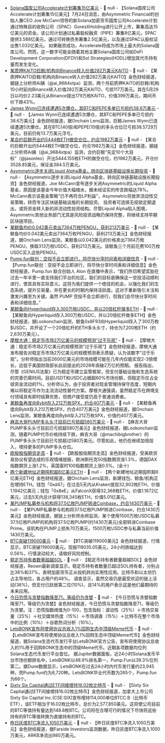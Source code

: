 - [Solana国库公司Accelerate计划筹集15亿美元]() - 📰 null - 【Solana国库公司Accelerate计划筹集15亿美元】7月24日消息，由Asymmetric Financial的创始人兼CEO Joe McCann领导的新Solana加密货币国库公司Accelerate计划通过特殊目的收购公司（SPAC）GoresXHolding进行公开上市，筹集高达15亿美元的资金。该公司计划通过私募股权融资（PIPE）筹集8亿美元，SPAC提供3.588亿美元，通过可转换债务筹集2.5亿美元，以及通过SPAC认股权证出售1.032亿美元。 
如果融资成功，Accelerate将成为市场上最大的Solana国库公司。然而，这一数字可能会随着其他主要Solana国库公司如DeFi Development Corporation(DFDV)和Sol Strategies(HODL)增加其代币持有量而发生变化。
- [某质押KAITO巨鲸/机构向Binance转入价值282万美元KAITO]() - 📰 null - 【某质押KAITO巨鲸/机构向Binance转入价值282万美元KAITO】金色财经报道，据链上分析师Ai姨（@ai_9684xtpa）监测，两个月前质押KAITO的巨鲸/机构10小时前向Binance转入价值282万美元KAITO，亏损117万美元。其在5月29日以均价2.23美元从Binance提出179万枚KAITO，价值399万美元，期间币价下跌43%。
- [James Wynn已连续遭遇5次爆仓，其BTC和PEPE多单已亏损约38.6万美元](https://x.com/OnchainLens/status/1948190987068797011) - 📰 null - 【James Wynn已连续遭遇5次爆仓，其BTC和PEPE多单已亏损约38.6万美元】金色财经报道，据Onchain Lens监测，巨鲸James Wynn已连续遭遇5次爆仓。其在BTC(40倍)和PEPE(10倍)的多头仓位已亏损38.5729万美元，目前仍有13.7万美元浮亏。
- [某合约巨鲸开出约5444枚ETH做空仓位，约合1982万美元](https://x.com/ai_9684xtpa/status/1948188708718715145) - 📰 null - 【某合约巨鲸开出约5444枚ETH做空仓位，约合1982万美元】金色财经报道，据链上分析师Ai姨（@ai_9684xtpa）监测，合约巨鲸“先定10个大目标”（@jasonleo）开出5444.155枚ETH的做空仓位，约1982万美元，开仓价3528.85美元，保证金384.5万美元。
- [Asymmetric逐步关闭Liquid Alpha基金，转向区块链基础设施长期投资](https://www.coindesk.com/markets/2025/07/23/joe-mccann-closes-asymmetric-liquid-fund-after-78-loss-and-solana-treasury-backlash) - 📰 null - 【Asymmetric逐步关闭Liquid Alpha基金，转向区块链基础设施长期投资】金色财经报道，Joe McCann宣布逐步关闭Asymmetric的Liquid Alpha基金，原因是该基金今年价值大幅缩水，据未经证实的传言跌幅达78%。McCann表示该基金策略"已不再符合LP利益"，Asymmetric将放弃流动性交易策略，转而专注区块链基础设施的长期投资。 
投资者可选择无视锁定期退出，或将资金转入新的非流动性投资结构。尽管Liquid Alpha陷入困境，Asymmetric其他业务部门尤其是风险投资战略仍保持完整，将继续支持早期区块链项目。
- [某鲸鱼均价0.042美元卖出7364万枚PENGU，获利213万美元](https://x.com/OnchainLens/status/1948188791375794238) - 📰 null - 【某鲸鱼均价0.042美元卖出7364万枚PENGU，获利213万美元】金色财经报道，据Onchain Lens监测，某鲸鱼以0.042美元的价格卖出7364万枚PENGU，换取313万枚USDC，获利213万美元。该鲸鱼三个月前花费100万枚USDC买入这些PENGU。
- [Pump.fun联创：空投不会立即进行，将尽快分享时间表和详细信息](https://x.com/0xsyste/status/1948114073628852357) - 📰 null - 【Pump.fun联创：空投不会立即进行，将尽快分享时间表和详细信息】金色财经报道，Pump.fun 联合创始人 Alon 在直播中表示，“我们热切希望奖励在过去一年半里一直支持我们平台的社区，我们的目标是确保这一空投活动顺利进行，使其具有实际意义。这将为我们提供一个绝佳的机会，以强化我们的生态系统，提升交易量，并在更长的时期内保持活跃度。这对于重新吸引关注和激发兴趣至为关键。虽然 PUMP 空投不会立即进行，但我们会尽快分享时间表和详细信息。”
- [某鲸鱼向Hyperliquid存入300万枚USDC，并以20倍杠杆做多ETH](https://x.com/lookonchain/status/1948186347904344100) - 📰 null - 【某鲸鱼向Hyperliquid存入300万枚USDC，并以20倍杠杆做多ETH】金色财经报道，据Lookonchain监测，鲸鱼0x8F93向Hyperliquid存入了300万枚$USDC，并开设了一个20倍杠杆的ETH多头头寸，持仓为7,200枚ETH（约2,630万美元）。
- [摩根大通：稳定币市场2万亿美元的规模预测“过于乐观”](https://www.bloomberg.com/news/articles/2025-07-23/stablecoin-2-trillion-forecast-is-optimistic-jpmorgan-says?srnd=phx-crypto) - 📰 null - 【摩根大通：稳定币市场2万亿美元的规模预测“过于乐观”】金色财经报道，摩根大通发布报告对稳定币市场2万亿美元的规模预测表示质疑，认为该数字“过于乐观”。分析师指出当前2600亿美元的市场规模可能在几年内仅能实现2-3倍增长，远低于美国财政部长此前提出的2028年突破2万亿的预期。 报告指出，尽管《GENIUS法案》已为稳定币建立监管框架，但支付基础设施和生态系统的完善仍需时间。目前USDT和USDC占据超60%市场份额，但稳定币仅占全球资金流动的1%。分析师认为，由于投资者对现金管理持保守态度，短期内难以将稳定币作为主流流动性替代方案。摩根大通强调，虽然稳定币在跨境支付领域具有即时结算优势，但商户接受度仍高于普通消费者。
- [某鲸鱼再度向Bybit存入212万枚SPX，约合407万美元](https://x.com/OnchainLens/status/1948184704030826802) - 📰 null - 【某鲸鱼再度向Bybit存入212万枚SPX，约合407万美元】金色财经报道，据Onchain Lens监测，某鲸鱼再度向Bybit存入212万枚SPX，价值约407万美元。
- [麻吉大哥PUMP多头头寸目前已亏损超580万美元](https://x.com/lookonchain/status/1948183817124282523) - 📰 null - 【麻吉大哥PUMP多头头寸目前已亏损超580万美元】金色财经报道，据Lookonchain监测，随着PUMP代币价格持续下跌，麻吉大哥（@machibigbrother）的PUMP多头头寸目前已亏损超过580万美元。尽管如此，他仍在继续加倍投入，增持更多的PUMP多头仓位。
- [欧股股指期货走高]() - 📰 null - 【欧股股指期货走高】金色财经报道，受美欧贸易协议有望达成的乐观情绪提振，欧洲斯托克50指数期货涨1.3%，德国DAX指数期货上涨1.2%，英国富时100指数期货上涨0.5%。(金十)
- [两个新建地址近期囤积超6亿美元ETH](https://x.com/OnchainLens/status/1948180880662622633) - 📰 null - 【两个新建地址近期囤积超6亿美元ETH】金色财经报道，据Onchain Lens监测，新建钱包、鲸鱼/机构正在增持ETH。钱包「0xd47」在过去5天内从Kraken提现32,902枚ETH，价值1.1942亿美元；钱包「0x8eE」从FalconX获得32,368枚ETH，价值1.1672亿美元，过去5天内总计获得138,345枚ETH，价值5.01亿美元。
- [某PUMP私募参与机构将37.5亿枚PUMP转进Coinbase，约合1430万美元](https://x.com/EmberCN/status/1948180339018641719) - 📰 null - 【某PUMP私募参与机构将37.5亿枚PUMP转进Coinbase，约合1430万美元】金色财经报道，据链上分析师余烬监测，某个使用1500万枚USDC私募37.5亿枚PUMP的机构将37.5亿枚PUMP(约1430万美元)全部转进Coinbase Prime。该机构在PUMP上损失70万美元，1500万枚USDC参与私募当前价值1430万美元。
- [BTC突破119000美元]() - 📰 null - 【BTC突破119000美元】金色财经报道，行情显示，BTC突破119000美元，现报119035.05美元，24小时跌幅达到0.56%，行情波动较大，请做好风险控制。
- [稳定币持有者数量超越SOL](https://decrypt.co/331377/stablecoin-owners-outnumber-solana-holders-reown-survey) - 📰 null - 【稳定币持有者数量超越SOL】金色财经报道，Reown最新调查显示，稳定币持有者数量已超过SOL持有者，分别占比38%和37%，表明加密货币正从投机转向实用性应用。比特币和以太坊仍占主导地位，各占用户的48%。 
调查显示，虽然交易仍是最受欢迎的链上活动(36%)，但支付已跃居第二位(10%)，且14%的用户表示这是他们最期待的未来应用。
- [今日恐慌与贪婪指数降至71，等级仍为贪婪](https://alternative.me/crypto/fear-and-greed-index/#google_vignette) - 📰 null - 【今日恐慌与贪婪指数降至71，等级仍为贪婪】金色财经报道，今日恐慌与贪婪指数降至71，等级仍为贪婪。注：恐慌指数阈值为0-100，包含指标：波动性（25%）＋市场交易量（25%）＋社交媒体热度（15%）＋市场调查（15%）＋比特币在整个市场中的比例（10%）＋谷歌热词分析（10%）。
- [LetsBONK宣布将使用协议总收入1%回购生态中顶级Meme代币](https://x.com/bonk_fun/status/1948123326599270404) - 📰 null - 【LetsBONK宣布将使用协议总收入1%回购生态中顶级Meme代币】金色财经报道，据Solana生态代币发行平台LetsBONK官方公告，宣布将使用协议总收入的1%用于回购BONK生态中的顶级Meme代币。近期各项数据均位列Solana生态代币发行平台首位。 
据Jupiter数据面板，近24小时Solana发币平台市场份额排名中，LetsBONK以48.9%排名第一，Pump.Fun以39.3%位列第二。据Dune数据显示，LetsBONK在过去24小时内代币发行量约23,945种，而Pump.fun约为8,720种。LetsBONK毕业代币数为265个，Pump.fun为66个。
- [Sixty Six Capital通过ETF间接增持16.02枚比特币](https://www.newsfilecorp.com/release/259826/Sixty-Six-Capital-Announces-Further-BTC-Accumulation) - 📰 null - 【Sixty Six Capital通过ETF间接增持16.02枚比特币】金色财经报道，加拿大上市公司Sixty Six Capital Inc.(CSE:SIX)宣布增持114,000单位BTCC.B（比特币ETF），该ETF相当于16.02枚比特币，总价为2,577,850美元。这将使公司目前的BTC等值持有量达到148.8枚BTC。公司将在合理可行的情况下尽快将这些持有的BTC等值转换为直接持有的BTC。
- [昨日灰度BTC净流入1050万美元]() - 📰 null - 【昨日灰度BTC净流入1050万美元】金色财经报道，据Farside Investors监测数据，昨日灰度BTC净流入1050万美元，ARKB净流出980万美元。
